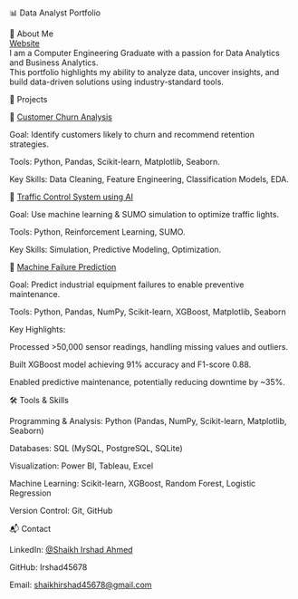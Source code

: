 📊 Data Analyst Portfolio

👋 About Me  
[Website](https://irshad45678.github.io/IrshadPortfolioWebsite.github.io/)  
I am a Computer Engineering Graduate with a passion for Data Analytics and Business Analytics.  
This portfolio highlights my ability to analyze data, uncover insights, and build data-driven solutions using industry-standard tools.

🚀 Projects

🔹 [Customer Churn Analysis](https://github.com/Irshad45678/Portfolio-Projects/tree/main/Projects/Customer%20Churn%20Analysis)

Goal: Identify customers likely to churn and recommend retention strategies.

Tools: Python, Pandas, Scikit-learn, Matplotlib, Seaborn.

Key Skills: Data Cleaning, Feature Engineering, Classification Models, EDA.


🔹 [Traffic Control System using AI](https://www.linkedin.com/in/shaikh-irshad-ahmed-5b570b2a7/details/projects/)

Goal: Use machine learning & SUMO simulation to optimize traffic lights.

Tools: Python, Reinforcement Learning, SUMO.

Key Skills: Simulation, Predictive Modeling, Optimization.

🔹 [Machine Failure Prediction](https://www.linkedin.com/in/shaikh-irshad-ahmed-5b570b2a7/details/projects/)

Goal: Predict industrial equipment failures to enable preventive maintenance.

Tools: Python, Pandas, NumPy, Scikit-learn, XGBoost, Matplotlib, Seaborn

Key Highlights:

Processed >50,000 sensor readings, handling missing values and outliers.

Built XGBoost model achieving 91% accuracy and F1-score 0.88.

Enabled predictive maintenance, potentially reducing downtime by ~35%.

🛠️ Tools & Skills

Programming & Analysis: Python (Pandas, NumPy, Scikit-learn, Matplotlib, Seaborn)

Databases: SQL (MySQL, PostgreSQL, SQLite)

Visualization: Power BI, Tableau, Excel

Machine Learning: Scikit-learn, XGBoost, Random Forest, Logistic Regression

Version Control: Git, GitHub

📬 Contact

LinkedIn: [@Shaikh Irshad Ahmed](https://www.linkedin.com/in/shaikh-irshad-ahmed-5b570b2a7/)

GitHub: Irshad45678

Email: shaikhirshad45678@gmail.com
